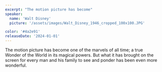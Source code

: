 ```yaml
---
excerpt: "The motion picture has become"
speaker:
  name: 'Walt Disney'
  picture: '/assets/images/Walt_Disney_1946_cropped_100x100.JPG'

color: '#4a2e91'
releaseDate: '2024-01-01'
---
```

The motion picture has become one of the marvels of all time; a true Wonder of the World in its magical powers. But what it has brought on the screen for every man and his family to see and ponder has been even more wonderful.
